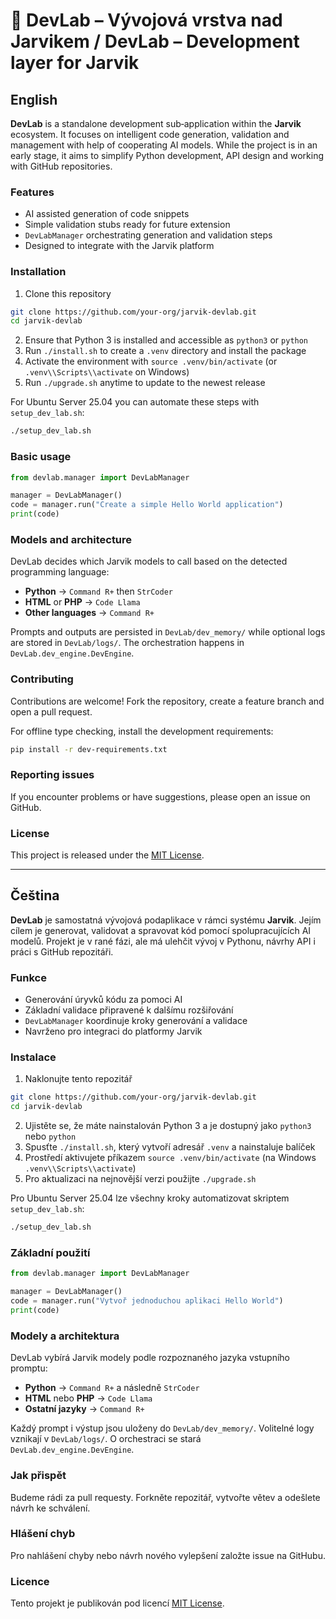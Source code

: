 # 🧠 DevLab – Vývojová vrstva nad Jarvikem / DevLab – Development layer for Jarvik

## English

**DevLab** is a standalone development sub‑application within the **Jarvik** ecosystem. It focuses on intelligent code generation, validation and management with help of cooperating AI models. While the project is in an early stage, it aims to simplify Python development, API design and working with GitHub repositories.

### Features
- AI assisted generation of code snippets
- Simple validation stubs ready for future extension
- `DevLabManager` orchestrating generation and validation steps
- Designed to integrate with the Jarvik platform

### Installation
1. Clone this repository
```bash
git clone https://github.com/your-org/jarvik-devlab.git
cd jarvik-devlab
```
2. Ensure that Python 3 is installed and accessible as `python3` or `python`
3. Run `./install.sh` to create a `.venv` directory and install the package
4. Activate the environment with `source .venv/bin/activate` (or `.venv\\Scripts\\activate` on Windows)
5. Run `./upgrade.sh` anytime to update to the newest release

For Ubuntu Server 25.04 you can automate these steps with `setup_dev_lab.sh`:
```bash
./setup_dev_lab.sh
```

### Basic usage
```python
from devlab.manager import DevLabManager

manager = DevLabManager()
code = manager.run("Create a simple Hello World application")
print(code)
```

### Models and architecture

DevLab decides which Jarvik models to call based on the detected
programming language:

* **Python** → `Command R+` then `StrCoder`
* **HTML** or **PHP** → `Code Llama`
* **Other languages** → `Command R+`

Prompts and outputs are persisted in `DevLab/dev_memory/` while optional
logs are stored in `DevLab/logs/`. The orchestration happens in
`DevLab.dev_engine.DevEngine`.

### Contributing
Contributions are welcome! Fork the repository, create a feature branch and open a pull request.

For offline type checking, install the development requirements:

```bash
pip install -r dev-requirements.txt
```

### Reporting issues
If you encounter problems or have suggestions, please open an issue on GitHub.

### License
This project is released under the [MIT License](LICENSE).

---

## Čeština

**DevLab** je samostatná vývojová podaplikace v rámci systému **Jarvik**. Jejím cílem je generovat, validovat a spravovat kód pomocí spolupracujících AI modelů. Projekt je v rané fázi, ale má ulehčit vývoj v Pythonu, návrhy API i práci s GitHub repozitáři.

### Funkce
- Generování úryvků kódu za pomoci AI
- Základní validace připravené k dalšímu rozšiřování
- `DevLabManager` koordinuje kroky generování a validace
- Navrženo pro integraci do platformy Jarvik

### Instalace
1. Naklonujte tento repozitář
```bash
git clone https://github.com/your-org/jarvik-devlab.git
cd jarvik-devlab
```
2. Ujistěte se, že máte nainstalován Python 3 a je dostupný jako `python3` nebo `python`
3. Spusťte `./install.sh`, který vytvoří adresář `.venv` a nainstaluje balíček
4. Prostředí aktivujete příkazem `source .venv/bin/activate` (na Windows `.venv\\Scripts\\activate`)
5. Pro aktualizaci na nejnovější verzi použijte `./upgrade.sh`

Pro Ubuntu Server 25.04 lze všechny kroky automatizovat skriptem `setup_dev_lab.sh`:
```bash
./setup_dev_lab.sh
```

### Základní použití
```python
from devlab.manager import DevLabManager

manager = DevLabManager()
code = manager.run("Vytvoř jednoduchou aplikaci Hello World")
print(code)
```

### Modely a architektura

DevLab vybírá Jarvik modely podle rozpoznaného jazyka vstupního
promptu:

* **Python** → `Command R+` a následně `StrCoder`
* **HTML** nebo **PHP** → `Code Llama`
* **Ostatní jazyky** → `Command R+`

Každý prompt i výstup jsou uloženy do `DevLab/dev_memory/`. Volitelné
logy vznikají v `DevLab/logs/`. O orchestraci se stará
`DevLab.dev_engine.DevEngine`.

### Jak přispět
Budeme rádi za pull requesty. Forkněte repozitář, vytvořte větev a odešlete návrh ke schválení.

### Hlášení chyb
Pro nahlášení chyby nebo návrh nového vylepšení založte issue na GitHubu.

### Licence
Tento projekt je publikován pod licencí [MIT License](LICENSE).


